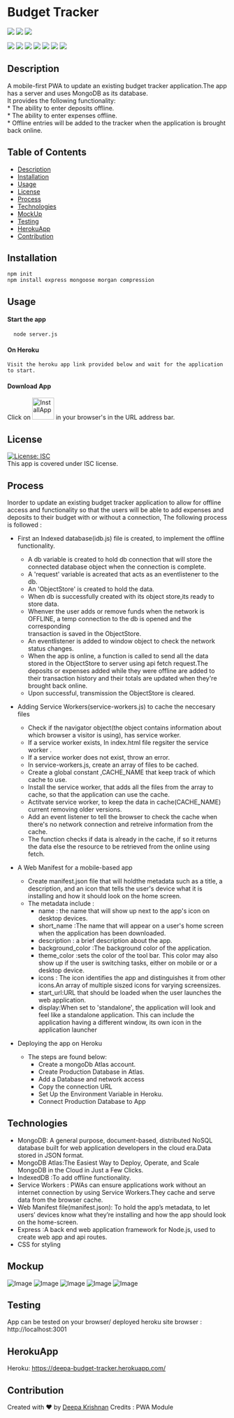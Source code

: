 # Budget Tracker 
    
  <p align="left">
    <img src="https://img.shields.io/github/repo-size/deeparkrish/budget-tracker" />
    <img src="https://img.shields.io/github/issues/deeparkrish/budget-tracker" />
    <img src="https://img.shields.io/github/last-commit/deeparkrish/budget-tracker" >       
  </p>
  <p align="left"> 
     <img src="https://img.shields.io/github/languages/top/deeparkrish/budget-tracker"/>
    <img src="https://img.shields.io/badge/mongoose-blue"  />
    <img src="https://img.shields.io/badge/-node.js-green" />
    <img src="https://img.shields.io/badge/-express-red" >
    <img src="https://img.shields.io/badge/-morgan-orange"/>
    <img src="https://img.shields.io/badge/-compression-lightgreen"/>
    <img src="https://img.shields.io/badge/-mongoDBAtlas-pink"/>

</p>
   
  ## Description
   A mobile-first PWA to update an existing budget tracker application.The app has a server and uses MongoDB as its database.<br>
   It provides the following functionality:<br>
    * The ability to enter deposits offline.<br>
    * The ability to enter expenses offline.<br>
    * Offline entries will be added to the tracker when the application is brought back online.
 
  ## Table of Contents 
  * [Description](#description)
  * [Installation](#installation)
  * [Usage](#usage)
  * [License](#license)
  * [Process](#process)
  * [Technologies](#technologies)
  * [MockUp](#mockup)
  * [Testing](#testing)
  * [HerokuApp](#herokuapp)
  * [Contribution](#contribution)
  
  
  ##  Installation
    npm init
    npm install express mongoose morgan compression

  ##  Usage
  #### Start the app
      node server.js
  #### On Heroku 
    Visit the heroku app link provided below and wait for the application to start.  
  #### Download App
  Click on <img src="https://github.com/Deeparkrish/budget-tracker/blob/main/assets/images/download%20icon.png" alt="InstallApp" width="50" height ="50"/>
  in your browser's in the URL address bar.
  
  ## License 
  [![License: ISC](https://img.shields.io/badge/License-ISC-blue.svg)](https://opensource.org/licenses/ISC)<br />
  This app is covered under ISC license.
  
   ## Process
   Inorder to update an existing budget tracker application to allow for offline access and functionality so that the users will be able to add expenses and  deposits to their budget with or without a connection, The following process is followed : 
  * First an Indexed database(idb.js) file is created, to implement the offline functionality.
      * A db variable is created to hold db connection that will store the connected database object when the connection is complete.
      * A 'request' variable is acreated that acts as an eventlistener to the db.
      * An 'ObjectStore' is created to hold the data.
      * When db is successfully created with its object store,its ready to store data.
      * Whenver the user adds or remove funds when the network is OFFLINE, a temp connection to the db is opened and the corresponding  
        transaction is saved in the ObjectStore.
      * An eventlistener is added to window object  to check the network status changes. 
      * When the app is online, a function is called to send all the data stored in the ObjectStore to server using api fetch request.The deposits 
      or expenses added while they were offline are added to their transaction history and their totals are updated when they're brought back online. 
      * Upon successful, transmission the ObjectStore is cleared.
      
  *  Adding Service Workers(service-workers.js) to cache the neccesary files
      * Check if the navigator object(the object contains information about which browser a visitor is using), has service worker.
      * If a service worker exists, In index.html file regsiter the service worker . 
      * If a service worker  does not exist, throw an error. 
      * In service-workers.js, create an array of files to be cached. 
      * Create a global constant ,CACHE_NAME that keep track of which cache to use.
      * Install the service worker, that adds all the files from the array to cache, so that the application can use the cache.
      * Actitvate service worker, to keep the data in cache(CACHE_NAME) current removing older versions.
      * Add an event listener to tell the browser to check the cache when there's no network connection and retreive information from the cache.
      * The function checks if data is already in the cache, if so it returns the data else the resource to be retrieved from the online using fetch.
  
  * A Web Manifest for a mobile-based app
      * Create manifest.json file that will holdthe metadata such as a title, a description, and an icon that tells the user's device what it is installing and how         it should look on the home screen.
      * The metadata include : 
          * name : the name that will show up next to the app's icon on desktop devices. 
          * short_name :The name that will appear on a user's home screen when the application has been downloaded.
          * description :  a brief description about the app.
          * background_color :The background color of the application.
          * theme_color :sets the color of the tool bar. This color may also show up if the user is switching tasks, either on mobile or or a desktop device.
          * icons : The icon identifies the app and distinguishes it from other icons.An array of multiple siszed icons for varying screensizes.
          * start_url:URL that should be loaded when the user launches the web application.
          * display:When set to 'standalone', the application will look and feel like a standalone application. This can include the application having a different                     window, its own icon in the application launcher
          
   * Deploying the app on Heroku 
      * The steps are found below:
         * Create a mongoDb Atlas account.
         * Create Production Database in Atlas.
         * Add a Database and network access 
         * Copy the connection URL
         * Set Up the Environment Variable in Heroku.
         * Connect Production Database to App
    
  ## Technologies 
  * MongoDB: A general purpose, document-based, distributed NoSQL database built for web application developers in the cloud era.Data stored in JSON format.
  * MongoDB Atlas:The Easiest Way to Deploy, Operate, and Scale MongoDB in the Cloud in Just a Few Clicks.
  * IndexedDB :To add offline functionality.
  * Service Workers : PWAs can ensure applications work without an internet connection by using Service Workers.They cache and serve data from the browser cache.
  * Web Manifest file(manifest.json): To hold the app’s metadata, to let users’ devices know what they’re installing and how the app should look on 
    the home-screen.
  * Express :A back end web application framework for Node.js, used to create web app and api routes.
  * CSS for styling
 
 
  ##  Mockup
  ![Image](https://github.com/Deeparkrish/budget-tracker/blob/main/assets/images/mockup.png)
  ![Image](https://github.com/Deeparkrish/budget-tracker/blob/main/assets/images/Indexed%20Db%20-%20netwwork%20offline.png)
  ![Image](https://github.com/Deeparkrish/budget-tracker/blob/main/assets/images/manifest.json.png)
  ![Image](https://github.com/Deeparkrish/budget-tracker/blob/main/assets/images/service%20workers.png)
  ![Image](https://github.com/Deeparkrish/budget-tracker/blob/main/assets/images/serviceworker-cache%20files%20.png)

  ## Testing
   App can be tested on your browser/ deployed heroku site
    browser : http://localhost:3001
  

  ## HerokuApp
  Heroku: https://deepa-budget-tracker.herokuapp.com/

  ## Contribution
  Created with ❤️ by [Deepa Krishnan](https://github.com/DeeparKrish/README-generator)
  Credits : PWA Module 






